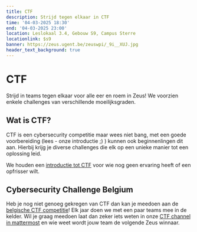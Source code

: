 ```yaml
---
title: CTF
description: Strijd tegen elkaar in CTF
time: '04-03-2025 18:30'
end: '04-03-2025 23:00'
location: Leslokaal 3.4, Gebouw S9, Campus Sterre
locationlink: $s9
banner: https://zeus.ugent.be/zeuswpi/_9i__XUJ.jpg
header_text_background: true
---
```


# CTF 

Strijd in teams tegen elkaar voor alle eer en roem in Zeus! 
We voorzien enkele challenges van verschillende moeilijksgraden.

## Wat is CTF?

CTF is een cybersecurity competitie maar wees niet bang, met een goede voorbereiding (lees - onze introductie ;) ) kunnen ook beginnenlingen dit aan.
Hierbij krijg je diverse challenges die elk op een unieke manier tot een oplossing leid. 

We houden een [introductie tot CTF][ctf_intro] voor wie nog geen ervaring heeft of een opfrisser wilt.

## Cybersecurity Challenge Belgium

Heb je nog niet genoeg gekregen van CTF dan kan je meedoen aan de [belgische CTF competitie][CSCBE]! 
Elk jaar doen we met een paar teams mee in de kelder. 
Wil je graag meedoen laat dan zeker iets weten in onze [CTF channel in mattermost][ctf] en wie weet wordt jouw team de volgende Zeus winnaar.

[CSCBE]: https://www.cybersecuritychallenge.be/
[ctf]: https://mattermost.zeus.gent/zeus/channels/ctf
[ctf_intro]: https://zeus.gent/events/24-25/ctf_intro
